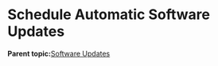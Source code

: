 <!--
SPDX-FileCopyrightText: 2023,2024 Oracle and/or its affiliates.
SPDX-License-Identifier: CC-BY-SA-4.0
-->
# Schedule Automatic Software Updates

**Parent topic:**[Software Updates](../topics/cockpit-softwaremanage.md)

